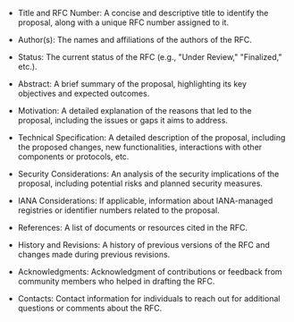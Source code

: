 - Title and RFC Number: A concise and descriptive title to identify the proposal, along with a unique RFC number assigned to it.

- Author(s): The names and affiliations of the authors of the RFC.

- Status: The current status of the RFC (e.g., "Under Review," "Finalized," etc.).

- Abstract: A brief summary of the proposal, highlighting its key objectives and expected outcomes.

- Motivation: A detailed explanation of the reasons that led to the proposal, including the issues or gaps it aims to address.

- Technical Specification: A detailed description of the proposal, including the proposed changes, new functionalities, interactions with other components or protocols, etc.

- Security Considerations: An analysis of the security implications of the proposal, including potential risks and planned security measures.

- IANA Considerations: If applicable, information about IANA-managed registries or identifier numbers related to the proposal.

- References: A list of documents or resources cited in the RFC.

- History and Revisions: A history of previous versions of the RFC and changes made during previous revisions.

- Acknowledgments: Acknowledgment of contributions or feedback from community members who helped in drafting the RFC.

- Contacts: Contact information for individuals to reach out for additional questions or comments about the RFC.
